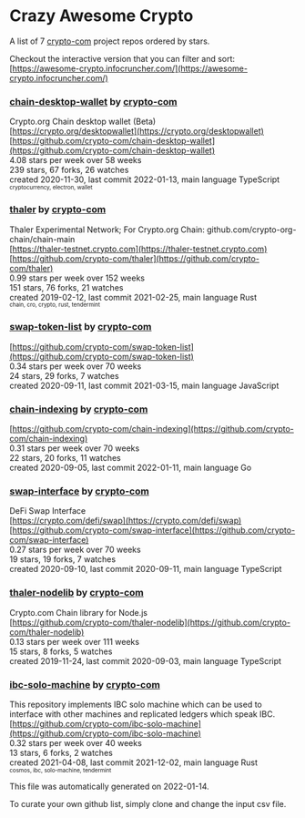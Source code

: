 # Crazy Awesome Crypto
A list of 7 [crypto-com](https://github.com/crypto-com) project repos ordered by stars.  

Checkout the interactive version that you can filter and sort: 
[https://awesome-crypto.infocruncher.com/](https://awesome-crypto.infocruncher.com/)  


### [chain-desktop-wallet](https://github.com/crypto-com/chain-desktop-wallet) by [crypto-com](https://github.com/crypto-com)  
Crypto.org Chain desktop wallet (Beta)  
[https://crypto.org/desktopwallet](https://crypto.org/desktopwallet)  
[https://github.com/crypto-com/chain-desktop-wallet](https://github.com/crypto-com/chain-desktop-wallet)  
4.08 stars per week over 58 weeks  
239 stars, 67 forks, 26 watches  
created 2020-11-30, last commit 2022-01-13, main language TypeScript  
<sub><sup>cryptocurrency, electron, wallet</sup></sub>


### [thaler](https://github.com/crypto-com/thaler) by [crypto-com](https://github.com/crypto-com)  
Thaler Experimental Network; For Crypto.org Chain: github.com/crypto-org-chain/chain-main  
[https://thaler-testnet.crypto.com](https://thaler-testnet.crypto.com)  
[https://github.com/crypto-com/thaler](https://github.com/crypto-com/thaler)  
0.99 stars per week over 152 weeks  
151 stars, 76 forks, 21 watches  
created 2019-02-12, last commit 2021-02-25, main language Rust  
<sub><sup>chain, cro, crypto, rust, tendermint</sup></sub>


### [swap-token-list](https://github.com/crypto-com/swap-token-list) by [crypto-com](https://github.com/crypto-com)  
  
[https://github.com/crypto-com/swap-token-list](https://github.com/crypto-com/swap-token-list)  
0.34 stars per week over 70 weeks  
24 stars, 29 forks, 7 watches  
created 2020-09-11, last commit 2021-03-15, main language JavaScript  


### [chain-indexing](https://github.com/crypto-com/chain-indexing) by [crypto-com](https://github.com/crypto-com)  
  
[https://github.com/crypto-com/chain-indexing](https://github.com/crypto-com/chain-indexing)  
0.31 stars per week over 70 weeks  
22 stars, 20 forks, 11 watches  
created 2020-09-05, last commit 2022-01-11, main language Go  


### [swap-interface](https://github.com/crypto-com/swap-interface) by [crypto-com](https://github.com/crypto-com)  
DeFi Swap Interface  
[https://crypto.com/defi/swap](https://crypto.com/defi/swap)  
[https://github.com/crypto-com/swap-interface](https://github.com/crypto-com/swap-interface)  
0.27 stars per week over 70 weeks  
19 stars, 19 forks, 7 watches  
created 2020-09-10, last commit 2020-09-11, main language TypeScript  


### [thaler-nodelib](https://github.com/crypto-com/thaler-nodelib) by [crypto-com](https://github.com/crypto-com)  
Crypto.com Chain library for Node.js  
[https://github.com/crypto-com/thaler-nodelib](https://github.com/crypto-com/thaler-nodelib)  
0.13 stars per week over 111 weeks  
15 stars, 8 forks, 5 watches  
created 2019-11-24, last commit 2020-09-03, main language TypeScript  


### [ibc-solo-machine](https://github.com/crypto-com/ibc-solo-machine) by [crypto-com](https://github.com/crypto-com)  
This repository implements IBC solo machine which can be used to interface with other machines and replicated ledgers which speak IBC.  
[https://github.com/crypto-com/ibc-solo-machine](https://github.com/crypto-com/ibc-solo-machine)  
0.32 stars per week over 40 weeks  
13 stars, 6 forks, 2 watches  
created 2021-04-08, last commit 2021-12-02, main language Rust  
<sub><sup>cosmos, ibc, solo-machine, tendermint</sup></sub>


This file was automatically generated on 2022-01-14.  

To curate your own github list, simply clone and change the input csv file.  